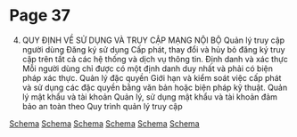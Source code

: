 # Page 37

4. QUY ĐỊNH VỀ SỬ DỤNG VÀ TRUY CẬP MẠNG NỘI BỘ
Quản lý truy cập người dùng
Đăng ký sử dụng
Cấp phát, thay đổi và hủy bỏ đăng ký truy cập trên tất cả các hệ thống và dịch vụ thông tin.
Định danh và xác thực
Mỗi người dùng chỉ được có một định danh duy nhất và phải có biện pháp xác thực.
Quản lý đặc quyền
Giới hạn và kiểm soát việc cấp phát và sử dụng các đặc quyền bằng văn bản hoặc biện pháp kỹ thuật.
Quản lý mật khẩu và tài khoản
Quản lý, sử dụng mật khẩu và tài khoản đảm bảo an toàn theo Quy trình quản lý truy cập

[Schema](page_37_img_0.png)
[Schema](page_37_img_1.png)
[Schema](page_37_img_2.png)
[Schema](page_37_img_3.png)
[Schema](page_37_img_4.png)
[Schema](page_37_img_5.png)
